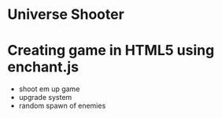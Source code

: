 Universe Shooter
====

Creating game in HTML5 using enchant.js
===

- shoot em up game
- upgrade system
- random spawn of enemies

